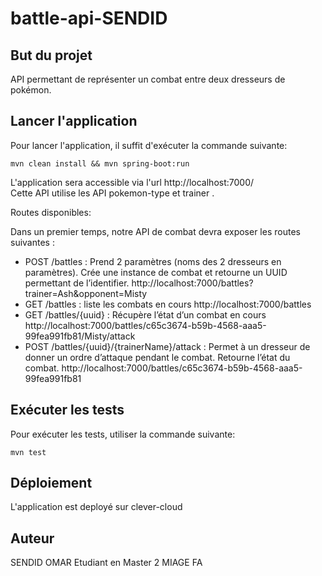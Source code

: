 # battle-api-SENDID

## But du projet
API permettant de représenter un combat entre deux dresseurs de pokémon.

## Lancer l'application
Pour lancer l'application, il suffit d'exécuter la commande suivante:
```
mvn clean install && mvn spring-boot:run
```
L'application sera accessible via l'url http://localhost:7000/  
Cette API utilise les API pokemon-type et trainer .

Routes disponibles:

Dans un premier temps, notre API de combat devra exposer les routes suivantes :

- POST /battles : Prend 2 paramètres (noms des 2 dresseurs en paramètres). Crée une instance de combat et retourne un UUID permettant de l’identifier.
http://localhost:7000/battles?trainer=Ash&opponent=Misty
- GET /battles : liste les combats en cours http://localhost:7000/battles
- GET /battles/{uuid} : Récupère l’état d’un combat en cours
http://localhost:7000/battles/c65c3674-b59b-4568-aaa5-99fea991fb81/Misty/attack
- POST /battles/{uuid}/{trainerName}/attack : Permet à un dresseur de donner un ordre d’attaque pendant le combat. Retourne l’état du combat.
http://localhost:7000/battles/c65c3674-b59b-4568-aaa5-99fea991fb81

## Exécuter les tests
Pour exécuter les tests, utiliser la commande suivante:
```
mvn test
```

## Déploiement
L'application est deployé sur clever-cloud



## Auteur

SENDID OMAR
Etudiant en Master 2 MIAGE FA